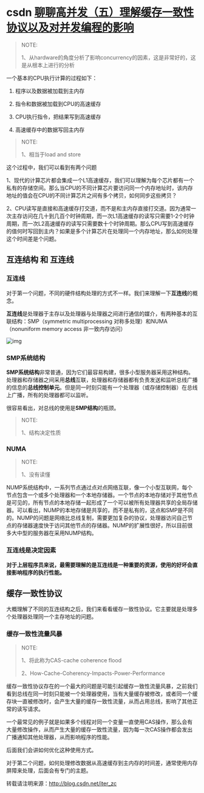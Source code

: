 # csdn [聊聊高并发（五）理解缓存一致性协议以及对并发编程的影响](https://blog.csdn.net/iter_zc/article/details/40342695)

> NOTE:
>
> 1、从hardware的角度分析了影响concurrency的因素，这是非常好的，这是从根本上进行的分析

一个基本的CPU执行计算的过程如下：

1. 程序以及数据被加载到主内存

2. 指令和数据被加载到CPU的高速缓存

3. CPU执行指令，把结果写到高速缓存

4. 高速缓存中的数据写回主内存

> NOTE: 
>
> 1、相当于load and store

这个过程中，我们可以看到有两个问题

1、现代的计算芯片都会集成一个L1高速缓存，我们可以理解为每个芯片都有一个私有的存储空间。那么当CPU的不同计算芯片要访问同一个内存地址时，该内存地址的值会在CPU的不同计算芯片之间有多个拷贝，如何同步这些拷贝？

2、CPU读写是直接和高速缓存打交道，而不是和主内存直接打交道。因为通常一次主存访问在几十到几百个时钟周期，而一次L1高速缓存的读写只需要1-2个时钟周期，而一次L2高速缓存的读写只需要数十个时钟周期。那么CPU写到高速缓存的值何时写回到主内？如果是多个计算芯片在处理同一个内存地址，那么如何处理这个时间差是个问题。

## 互连结构 和 互连线

### 互连线



对于第一个问题，不同的硬件结构处理的方式不一样。我们来理解一下**互连线**的概念。

**互连线**是处理器于主存以及处理器与处理器之间进行通信的媒介，有两种基本的互联结构：SMP（symmetric multiprocessing 对称多处理）和NUMA（nonuniform memory access 非一致内存访问）

![img](https://img-blog.csdn.net/20141021122544966?watermark/2/text/aHR0cDovL2Jsb2cuY3Nkbi5uZXQvSVRlcl9aQw==/font/5a6L5L2T/fontsize/400/fill/I0JBQkFCMA==/dissolve/70/gravity/SouthEast)

### SMP系统结构

**SMP系统结构**非常普通，因为它们最容易构建，很多小型服务器采用这种结构。处理器和存储器之间采用**总线**互联，处理器和存储器都有负责发送和监听总线广播的信息的**总线控制单元**。但是同一时刻只能有一个处理器（或存储控制器）在总线上广播，所有的处理器都可以监听。

很容易看出，对总线的使用是**SMP结构**的瓶颈。

> NOTE: 
>
> 1、结构决定性质
>
> 

### NUMA

> NOTE:
>
> 1、没有读懂

NUMP系统结构中，一系列节点通过点对点网络互联，像一个小型互联网，每个节点包含一个或多个处理器和一个本地存储器。一个节点的本地存储对于其他节点是可见的，所有节点的本地存储一起形成了一个可以被所有处理器共享的全局存储器。可以看出，NUMP的本地存储是共享的，而不是私有的，这点和SMP是不同的。NUMP的问题是网络比总线复制，需要更加复杂的协议，处理器访问自己节点的存储器速度快于访问其他节点的存储器。NUMP的扩展性很好，所以目前很多大中型的服务器在采用NUMP结构。


### 互连线是决定因素

**对于上层程序员来说，最需要理解的是互连线是一种重要的资源，使用的好坏会直接影响程序的执行性能。**

## 缓存一致性协议

大概理解了不同的互连结构之后，我们来看看缓存一致性协议。它主要就是处理多个处理器处理同一个主存地址的问题。

### 缓存一致性流量风暴

> NOTE: 
>
> 1、将此称为CAS-cache coherence flood
>
> 2、How-Cache-Coherency-Impacts-Power-Performance

缓存一致性协议存在的一个最大的问题是可能引起缓存一致性流量风暴，之前我们看到总线在同一时刻只能被一个处理器使用，当有大量缓存被修改，或者同一个缓存块一直被修改时，会产生大量的缓存一致性流量，从而占用总线，影响了其他正常的读写请求。


一个最常见的例子就是如果多个线程对同一个变量一直使用CAS操作，那么会有大量修改操作，从而产生大量的缓存一致性流量，因为每一次CAS操作都会发出广播通知其他处理器，从而影响程序的性能。

后面我们会讲如何优化这种使用方式。


对于第二个问题，如何处理修改数据从高速缓存到主内存的时间差，通常使用内存屏障来处理，后面会有专门的主题。

转载请注明来源：http://blog.csdn.net/iter_zc